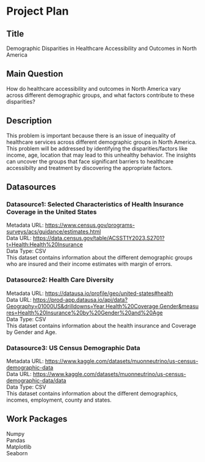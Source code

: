 # Project Plan

## Title
Demographic Disparities in Healthcare Accessibility and Outcomes in North America

## Main Question
How do healthcare accessibility and outcomes in North America vary across different demographic groups, and what factors contribute to these disparities?

## Description
This problem is important because there is an issue of inequality of healthcare services across different demographic groups in North America. This problem will be addressed by identifying the disparities/factors like income, age, location that may lead to this unhealthy behavior. The insights can uncover the groups that face significant barriers to healthcare accessibilty and treatment by discovering the appropriate factors.

## Datasources

### Datasource1: Selected Characteristics of Health Insurance Coverage in the United States
Metadata URL: https://www.census.gov/programs-surveys/acs/guidance/estimates.html  
Data URL: https://data.census.gov/table/ACSST1Y2023.S2701?t=Health:Health%20Insurance  
Data Type: CSV  
This dataset contains information about the different demographic groups who are insured and their income estimates with margin of errors.

### Datasource2: Health Care Diversity
Metadata URL: https://datausa.io/profile/geo/united-states#health  
Data URL: https://prod-app.datausa.io/api/data?Geography=01000US&drilldowns=Year,Health%20Coverage,Gender&measures=Health%20Insurance%20by%20Gender%20and%20Age  
Data Type: CSV  
This dataset contains information about the health insurance and Coverage by Gender and Age.

### Datasource3: US Census Demographic Data
Metadata URL: https://www.kaggle.com/datasets/muonneutrino/us-census-demographic-data   
Data URL: https://www.kaggle.com/datasets/muonneutrino/us-census-demographic-data/data  
Data Type: CSV  
This dataset contains information about the different demographics, incomes, employment, county and states.

## Work Packages
Numpy  
Pandas  
Matplotlib  
Seaborn 